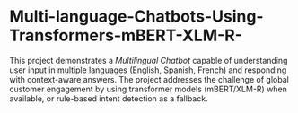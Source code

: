 # Multi-language-Chatbots-Using-Transformers-mBERT-XLM-R-
This project demonstrates a *Multilingual Chatbot* capable of understanding user input in multiple languages (English, Spanish, French) and responding with context-aware answers. The project addresses the challenge of global customer engagement by using transformer models (mBERT/XLM-R) when available, or rule-based intent detection as a fallback. 
